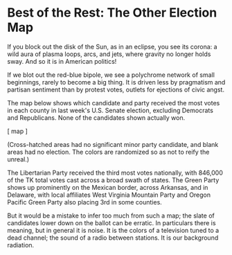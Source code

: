 # Best of the Rest: The Other Election Map

If you block out the disk of the Sun, as in an eclipse, you see its corona: a wild aura of plasma loops, arcs, and jets, where gravity no longer holds sway. And so it is in American politics!

If we blot out the red-blue bipole, we see a polychrome network of small beginnings, rarely to become a big thing. It is driven less by pragmatism and partisan sentiment than by protest votes, outlets for ejections of civic angst.

The map below shows which candidate and party received the most votes in each county in last week's U.S. Senate election, excluding Democrats and Republicans. None of the candidates shown actually won.

[ map ]

(Cross-hatched areas had no significant minor party candidate, and blank areas had no election. The colors are randomized so as not to reify the unreal.)

The Libertarian Party received the third most votes nationally, with 846,000 of the TK total votes cast across a broad swath of states. The Green Party shows up prominently on the Mexican border, across Arkansas, and in Delaware, with local affiliates West Virginia Mountain Party and Oregon Pacific Green Party also placing 3rd in some counties.

But it would be a mistake to infer too much from such a map; the slate of candidates lower down on the ballot can be erratic. In particulars there is meaning, but in general it is noise. It is the colors of a television tuned to a dead channel; the sound of a radio between stations. It is our background radiation.
